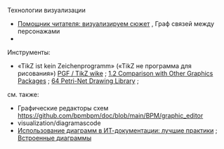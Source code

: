 Технологии визуализации
- [Помощник читателя: визуализируем сюжет](https://habr.com/ru/articles/900870/) , Граф связей между персонажами
- 
Инструменты:
- «TikZ ist kein Zeichenprogramm» («TikZ не программа для рисования») [PGF / TikZ wike](https://ru.wikipedia.org/wiki/PGF/Tikz) ; [1.2 Comparison with Other Graphics Packages](https://tikz.dev/) ; [64 Petri-Net Drawing Library](https://tikz.dev/library-petri) ;  

см. также:
- Графические редакторы схем https://github.com/bpmbpm/doc/blob/main/BPM/graphic_editor
- visualization/diagramascode
- [Использование диаграмм в ИТ-документации: лучшие практики](https://clickhelp.com/clickhelp-technical-writing-blog/using-diagrams-in-it-documentation-best-practices/) ; [Встроенные диаграммы](https://clickhelp.com/software-documentation-tool/user-manual/embed-diagrams.html)  
